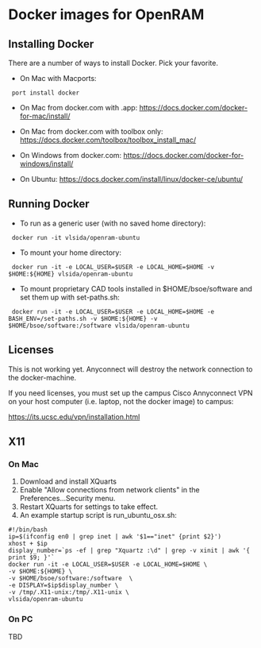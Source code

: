 # Docker images for OpenRAM #

## Installing Docker ##

There are a number of ways to install Docker.  Pick your favorite.

* On Mac with Macports:
```
 port install docker
```

* On Mac from docker.com with .app:
 https://docs.docker.com/docker-for-mac/install/

* On Mac from docker.com with toolbox only:
 https://docs.docker.com/toolbox/toolbox_install_mac/

* On Windows from docker.com:
 https://docs.docker.com/docker-for-windows/install/

* On Ubuntu:
 https://docs.docker.com/install/linux/docker-ce/ubuntu/

## Running Docker ## 

* To run as a generic user (with no saved home directory):

```
 docker run -it vlsida/openram-ubuntu
```

* To mount your home directory:

```
 docker run -it -e LOCAL_USER=$USER -e LOCAL_HOME=$HOME -v $HOME:${HOME} vlsida/openram-ubuntu
 ```

* To mount proprietary CAD tools installed in $HOME/bsoe/software and set them up with set-paths.sh:

```
 docker run -it -e LOCAL_USER=$USER -e LOCAL_HOME=$HOME -e BASH_ENV=/set-paths.sh -v $HOME:${HOME} -v $HOME/bsoe/software:/software vlsida/openram-ubuntu
 ```


## Licenses ##

This is not working yet. Anyconnect will destroy the network connection to the docker-machine.

If you need licenses, you must set up the campus Cisco Annyconnect VPN on your
host computer (i.e. laptop, not the docker image) to campus:

https://its.ucsc.edu/vpn/installation.html

## X11 ##

### On Mac ###

1. Download and install XQuarts
2. Enable "Allow connections from network clients" in the Preferences...Security menu.
3. Restart XQuarts for settings to take effect.
4. An example startup script is run_ubuntu_osx.sh:

```
#!/bin/bash
ip=$(ifconfig en0 | grep inet | awk '$1=="inet" {print $2}')
xhost + $ip
display_number=`ps -ef | grep "Xquartz :\d" | grep -v xinit | awk '{ print $9; }'`
docker run -it -e LOCAL_USER=$USER -e LOCAL_HOME=$HOME \
-v $HOME:${HOME} \
-v $HOME/bsoe/software:/software  \
-e DISPLAY=$ip$display_number \
-v /tmp/.X11-unix:/tmp/.X11-unix \
vlsida/openram-ubuntu
```

### On PC ###

TBD
